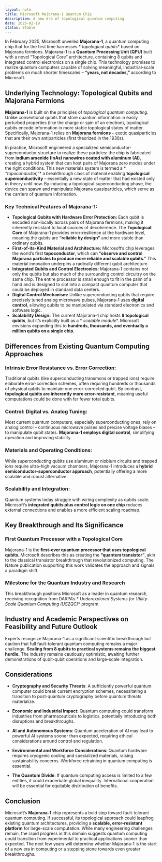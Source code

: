 ```yaml
---
layout: note
title: Microsoft Majorana-1 Quantum Chip
description: A new era of topological quantum computing
date: 2025-02-19
status: Stable
---
```


In February 2025, Microsoft unveiled **Majorana-1**, a quantum computing chip that for the first time harnesses *
*topological qubits** based on Majorana fermions. Majorana-1 is a **Quantum Processing Unit (QPU)** built with a novel
“Topological Core” architecture, containing 8 qubits and integrated control electronics on a single chip. This
technology promises to realize quantum computers capable of solving meaningful, industrial-scale problems on much
shorter timescales – **“years, not decades,”** according to Microsoft.

## Underlying Technology: Topological Qubits and Majorana Fermions

**Majorana-1** is built on the principles of *topological quantum computing*. Unlike conventional qubits that store
quantum information in easily perturbed properties (like the charge or spin of an electron), topological qubits encode
information in more stable topological states of matter. Specifically, Majorana-1 relies on **Majorana fermions** –
exotic quasiparticles that are their own antiparticles (first theorized in the 1930s).

In practice, Microsoft engineered a specialized semiconductor-superconductor structure to realize these particles: the
chip is fabricated from **indium arsenide (InAs) nanowires coated with aluminum (Al)**, creating a hybrid system that
can host pairs of Majorana zero modes under the right conditions. This new materials system is termed a *
*“topoconductor,”** a breakthrough class of material enabling **topological superconductivity** – essentially a new
state of matter that had existed only in theory until now. By inducing a topological superconducting phase, the device
can spawn and manipulate Majorana quasiparticles, which serve as the carriers of quantum information.

### Key Technical Features of Majorana-1:

- **Topological Qubits with Hardware Error Protection:** Each qubit is encoded non-locally across pairs of Majorana
  fermions, making it inherently resistant to local sources of decoherence. The **Topological Core** of Majorana-1
  provides error-resilience at the hardware level, meaning the qubits are **“reliable by design”** and more stable than
  ordinary qubits.
- **First-of-its-Kind Material and Architecture:** Microsoft’s chip leverages the world’s first **topoconductor**, which
  can **“observe and control Majorana particles to produce more reliable and scalable qubits.”** This material
  innovation underpins a radically different qubit architecture.
- **Integrated Qubits and Control Electronics:** Majorana-1 contains not only the qubits but also much of the
  surrounding control circuitry on the same chip. The entire processor is small enough to fit in the palm of a hand and
  is designed to slot into a compact quantum computer that could be deployed in standard data centers.
- **Digital Control Mechanism:** Unlike superconducting qubits that require precisely tuned analog microwave pulses,
  Majorana-1 uses **digital control**, allowing qubits to be manipulated via standard electronics and software logic.
- **Scalability Design:** The current Majorana-1 chip hosts **8 topological qubits**, but it’s explicitly built as a *
  *scalable module**. Microsoft envisions expanding this to **hundreds, thousands, and eventually a million qubits on a
  single chip**.

## Differences from Existing Quantum Computing Approaches

### **Intrinsic Error Resistance vs. Error Correction:**

Traditional qubits (like superconducting transmons or trapped ions) require elaborate error-correction schemes, often
requiring hundreds or thousands of physical qubits to maintain one error-corrected qubit. By contrast, **topological
qubits are inherently more error-resistant**, meaning useful computations could be done with far fewer total qubits.

### **Control: Digital vs. Analog Tuning:**

Most current quantum computers, especially superconducting ones, rely on analog control – continuous microwave pulses
and precise voltage biases – to manipulate qubit states. **Majorana-1 employs digital control**, simplifying operation
and improving stability.

### **Materials and Operating Conditions:**

While superconducting qubits use aluminum or niobium circuits and trapped ions require ultra-high vacuum chambers,
Majorana-1 introduces a **hybrid semiconductor-superconductor approach**, potentially offering a more scalable and
robust alternative.

### **Scalability and Integration:**

Quantum systems today struggle with wiring complexity as qubits scale. Microsoft’s **integrated qubits plus control
logic on one chip** reduces external connections and enables a more efficient scaling roadmap.

## Key Breakthrough and Its Significance

### **First Quantum Processor with a Topological Core**

Majorana-1 is the **first-ever quantum processor that uses topological qubits**. Microsoft describes this as creating
the **“quantum transistor”**, akin to the classical transistor breakthrough that revolutionized computing. The Nature
publication supporting this work validates the approach and signals a paradigm shift.

### **Milestone for the Quantum Industry and Research**

This breakthrough positions Microsoft as a leader in quantum research, receiving recognition from DARPA’s *
*Underexplored Systems for Utility-Scale Quantum Computing (US2QC)** program.

## Industry and Academic Perspectives on Feasibility and Future Outlook

Experts recognize Majorana-1 as a significant scientific breakthrough but caution that full fault-tolerant quantum
computing remains a major challenge. **Scaling from 8 qubits to practical systems remains the biggest hurdle.** The
industry remains cautiously optimistic, awaiting further demonstrations of qubit-qubit operations and large-scale
integration.

## Considerations

- **Cryptography and Security Threats**: A sufficiently powerful quantum computer could break current encryption schemes, necessitating a transition to post-quantum cryptography before quantum threats materialize.

- **Economic and Industrial Impact**: Quantum computing could transform industries from pharmaceuticals to logistics, potentially introducing both disruptions and breakthroughs.

- **AI and Autonomous Systems**: Quantum acceleration of AI may lead to powerful AI systems sooner than expected, requiring ethical considerations around control and regulation.

- **Environmental and Workforce Considerations**: Quantum hardware requires cryogenic cooling and specialized materials, raising sustainability concerns. Workforce retraining in quantum computing is essential.

- **The Quantum Divide**: If quantum computing access is limited to a few entities, it could exacerbate global inequality. International cooperation will be essential for equitable distribution of benefits.

## Conclusion

Microsoft’s **Majorana-1** chip represents a bold step toward fault-tolerant quantum computing. If successful, its
topological approach could leapfrog existing quantum architectures, providing a **scalable, error-resistant platform**
for large-scale computation. While many engineering challenges remain, the rapid progress in this domain suggests
quantum computing could transition from experimental to practical applications sooner than expected. The next few years
will determine whether Majorana-1 is the start of a new era in computing or a stepping stone towards even greater
breakthroughs.
